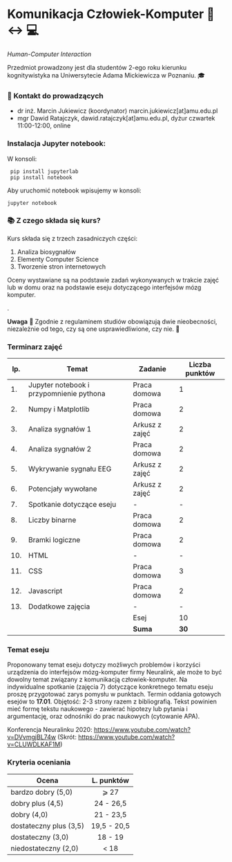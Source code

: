 # Komunikacja Człowiek-Komputer :walking: :left_right_arrow: :computer:

*Human-Computer Interaction*


Przedmiot prowadzony jest dla studentów 2-ego roku kierunku kognitywistyka na Uniwersytecie Adama Mickiewicza w Poznaniu. :mortar_board:

### :e-mail: Kontakt do prowadzących

 * dr inż. Marcin Jukiewicz (koordynator) marcin.jukiewicz[at]amu.edu.pl
 * mgr Dawid Ratajczyk, dawid.ratajczyk[at]amu.edu.pl, dyżur czwartek 11:00-12:00, online

### Instalacja Jupyter notebook:
W konsoli:
```
 pip install jupyterlab
 pip install notebook
```
Aby uruchomić notebook wpisujemy w konsoli:
```
jupyter notebook
```

### :books: Z czego składa się kurs?

Kurs składa się z trzech zasadniczych części:
 1. Analiza biosygnałów
 2. Elementy Computer Science
 3. Tworzenie stron internetowych


Oceny wystawiane są na podstawie zadań wykonywanych w trakcie zajęć lub w domu oraz na podstawie eseju dotyczącego interfejsów mózg komputer.

.




 **Uwaga** :office: Zgodnie z regulaminem studiów obowiązują dwie nieobecności, niezależnie od tego, czy są one usprawiedliwione, czy nie. :blue_book:

### Terminarz zajęć
| lp. | Temat | Zadanie | Liczba punktów |						
| --- |	------- | ------- | ----------- |					
|1.|	Jupyter notebook i przypomnienie pythona	|	Praca domowa	|	1	|
|2.|	Numpy i Matplotlib	|	Praca domowa	|	2	|
|3.|	Analiza sygnałów 1	|	Arkusz z zajęć	|	2	|
|4.|	Analiza sygnałów 2	|	Praca domowa	|	2	|
|5.|	Wykrywanie sygnału EEG 	|	Arkusz z zajęć	|	2	|
|6.|	Potencjały wywołane	|	Arkusz z zajęć	|	2	|
|7.|	Spotkanie dotyczące eseju	|	-	|	-	|
|8.|	Liczby binarne 	|	Praca domowa	|	2	|
|9.|	Bramki logiczne	|	Praca domowa	|	2	|
|10.|	HTML	|	-	|	-	|
|11.|	CSS	|	Praca domowa	|	3	|
|12.|	Javascript	|	Praca domowa	|	2	|
|13.|	Dodatkowe zajęcia	|	-	|	-	|
|   |	 	| Esej | 10 |
|  	|	 	| **Suma** | **30** |


### Temat eseju

Proponowany temat eseju dotyczy możliwych problemów i korzyści urządzenia do interfejsów mózg-komputer firmy Neuralink, ale może to być dowolny temat związany z komunikacją człowiek-komputer. Na indywidualne spotkanie (zajęcia 7) dotyczące konkretnego tematu eseju proszę przygotować zarys pomysłu w punktach. Termin oddania gotowych esejów to **17.01**. Objętość: 2-3 strony razem z bibliografią. Tekst powinien mieć formę tekstu naukowego - zawierać hipotezy lub pytania i argumentację, oraz odnośniki do prac naukowych (cytowanie APA).

Konferencja Neuralinku 2020: https://www.youtube.com/watch?v=DVvmgjBL74w (Skrót: https://www.youtube.com/watch?v=CLUWDLKAF1M)

### Kryteria oceniania

| Ocena | L. punktów |
|------------------------|:---------:|
| bardzo dobry (5,0)     | ⩾ 27    |
| dobry plus (4,5)       | 24 - 26,5 |
| dobry (4,0)            |  21 - 23,5  |
| dostateczny plus (3,5) | 19,5 - 20,5 |
| dostateczny (3,0)      | 18 - 19 |
| niedostateczny (2,0)   | < 18   |



